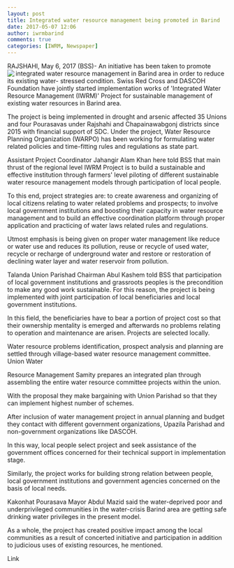 ```yaml
---
layout: post
title: Integrated water resource management being promoted in Barind
date: 2017-05-07 12:06
author: iwrmbarind
comments: true
categories: [IWRM, Newspaper]
---
```

RAJSHAHI, May 6, 2017 (BSS)- An initiative has been taken to promote integrated water resource management in Barind area in order <img class="img-thumbnail nPic" src="http://bssnews.net/news_image/2017-05-06_bss-01_794326.jpg" align="left" border="0" />to reduce its existing water- stressed condition.
Swiss Red Cross and DASCOH Foundation have jointly started implementation works of 'Integrated Water Resource Management (IWRM)' Project for sustainable management of existing water resources in Barind area.

The project is being implemented in drought and arsenic affected 35 Unions and four Pourasavas under Rajshahi and Chapainawabgonj districts since 2015 with financial support of SDC. Under the project, Water Resource Planning Organization (WARPO) has been working for formulating water related policies and time-fitting rules and regulations as state part.

Assistant Project Coordinator Jahangir Alam Khan here told BSS that main thrust of the regional level IWRM Project is to build a sustainable and effective institution through farmers' level piloting of different sustainable water resource management models through participation of local people.

To this end, project strategies are: to create awareness and organizing of local citizens relating to water related problems and prospects; to involve local government institutions and boosting their capacity in water resource management and to build an effective coordination platform through proper application and practicing of water laws related rules and regulations.

Utmost emphasis is being given on proper water management like reduce or water use and reduces its pollution, reuse or recycle of used water, recycle or recharge of underground water and restore or restoration of declining water layer and water reservoir from pollution.

Talanda Union Parishad Chairman Abul Kashem told BSS that participation of local government institutions and grassroots peoples is the precondition to make any good work sustainable. For this reason, the project is being implemented with joint participation of local beneficiaries and local government institutions.

In this field, the beneficiaries have to bear a portion of project cost so that their ownership mentality is emerged and afterwards no problems relating to operation and maintenance are arisen. Projects are selected locally.

Water resource problems identification, prospect analysis and planning are settled through village-based water resource management committee. Union Water

Resource Management Samity prepares an integrated plan through assembling the entire water resource committee projects within the union.

With the proposal they make bargaining with Union Parishad so that they can implement highest number of schemes.

After inclusion of water management project in annual planning and budget they contact with different government organizations, Upazila Parishad and non-government organizations like DASCOH.

In this way, local people select project and seek assistance of the government offices concerned for their technical support in implementation stage.

Similarly, the project works for building strong relation between people, local government institutions and government agencies concerned on the basis of local needs.

Kakonhat Pourasava Mayor Abdul Mazid said the water-deprived poor and underprivileged communities in the water-crisis Barind area are getting safe drinking water privileges in the present model.

As a whole, the project has created positive impact among the local communities as a result of concerted initiative and participation in addition to judicious uses of existing resources, he mentioned.

Link
